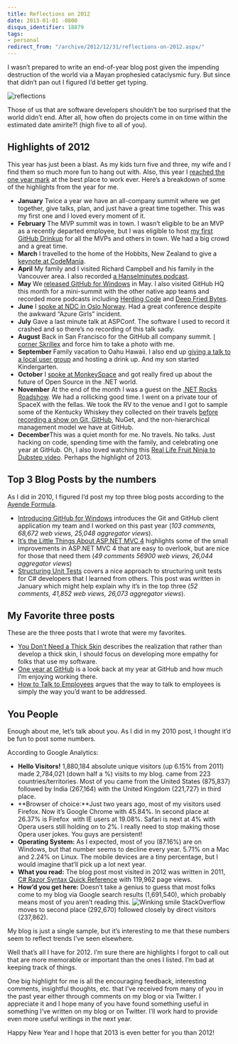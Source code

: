 ```yaml
---
title: Reflections on 2012
date: 2013-01-01 -0800
disqus_identifier: 18879
tags:
- personal
redirect_from: "/archive/2012/12/31/reflections-on-2012.aspx/"
---
```


I wasn’t prepared to write an end-of-year blog post given the impending
destruction of the world via a Mayan prophesied cataclysmic fury. But
since that didn’t pan out I figured I’d better get typing.

![reflections](https://haacked.com/images/haacked_com/WindowsLiveWriter/Reflections-on-2012_104D6/reflections_3.gif "reflections")

Those of us that are software developers shouldn’t be too surprised that
the world didn’t end. After all, how often do projects come in on time
within the estimated date amirite?! (high five to all of you).

Highlights of 2012
------------------

This year has just been a blast. As my kids turn five and three, my wife
and I find them so much more fun to hang out with. Also, this year I
[reached the one year
mark](https://haacked.com/archive/2012/12/07/one-year-at-github.aspx "One year at GitHub")
at the best place to work ever. Here’s a breakdown of some of the
highlights from the year for me.

-   **January** Twice a year we have an all-company summit where we get
    together, give talks, plan, and just have a great time together.
    This was my first one and I loved every moment of it.
-   **February** The MVP summit was in town. I wasn’t eligible to be an
    MVP as a recently departed employee, but I was eligible to host [my
    first GitHub
    Drinkup](https://haacked.com/archive/2012/02/23/github-drinkup-mvp-edition.aspx "GitHub Drinkp")
    for all the MVPs and others in town. We had a big crowd and a great
    time.
-   **March** I travelled to the home of the Hobbits, New Zealand to
    give a [keynote at
    CodeMania](https://haacked.com/archive/2012/08/27/codemania-love-to-code-keynote.aspx "Codemania keynote").
-   **April** My family and I visited Richard Campbell and his family in
    the Vancouver area. I also recorded [a Hanselminutes
    podcast](http://www.hanselminutes.com/312/aspnet-mvc-and-open-source-with-phil-haack "ASP.NET MVC and open source").
-   **May** We [released GitHub for
    Windows](https://haacked.com/archive/2012/05/21/introducing-github-for-windows.aspx "GitHub for Windows")
    in May. I also visited GitHub HQ this month for a mini-summit with
    the other native app teams and recorded more podcasts including
    [Herding Code](http://herdingcode.com/?p=384 "Herding Code") and
    [Deep Fried
    Bytes](http://deepfriedbytes.com/podcast/episode-86-announcing-github-for-windows/ "Deep Fried Bytes").
-   **June** I [spoke at NDC in Oslo
    Norway](https://haacked.com/archive/2012/06/19/talks-on-github-and-nuget.aspx "Talks on GitHub and NuGet").
    Had a great conference despite the awkward “Azure Girls” incident.
-   **July** Gave a last minute talk at ASPConf. The software I used to
    record it crashed and so there’s no recording of this talk sadly.
-   **August** Back in San Francisco for the GitHub all company summit.
    [I corner Skrillex](http://instagram.com/p/OSIylNNL1r/ "Skrillex")
    and force him to take a photo with me.
-   **September** Family vacation to Oahu Hawaii. I also end up [giving
    a talk to a local user
    group](https://haacked.com/archive/2012/09/05/git-and-github-talk-in-hawaii.aspx "Git and GitHub talk in Hawaii")
    and hosting a drink up. And my son started Kindergarten.
-   **October** I [spoke at
    MonkeySpace](https://haacked.com/archive/2012/10/21/monkeyspace-dotnet-oss.aspx "MonkeySpace")
    and got really fired up about the future of Open Source in the .NET
    world.
-   **November** At the end of the month I was a guest on the [.NET
    Rocks
    Roadshow](https://haacked.com/archive/2012/11/28/in-los-angeles-this-friday-for-net-rocks-roadshow.aspx ".NET Rocks Roadshow").
    We had a rollicking good time. I went on a private tour of SpaceX
    with the fellas. We took the RV to the venue and I got to sample
    some of the Kentucky Whiskey they collected on their travels [before
    recording a show on Git,
    GitHub](http://www.dotnetrocks.com/default.aspx?showNum=831 "Show #831"),
    NuGet, and the non-hierarchical management model we have at GitHub.
-   **December**This was a quiet month for me. No travels. No talks.
    Just hacking on code, spending time with the family, and celebrating
    one year at GitHub. Oh, I also loved watching this [Real Life Fruit
    Ninja to Dubstep
    video](http://www.youtube.com/watch?v=w-llZmPPNwU "Fruit Ninja in Real Life to Dubstep").
    Perhaps the highlight of 2013.

Top 3 Blog Posts by the numbers
-------------------------------

As I did in 2010, I figured I’d post my top three blog posts according
to the [Ayende
Formula](http://ayende.com/Blog/archive/2007/03/09/Calculating-most-popular-posts-with-SubText.aspx "Ayende Formula").

-   [Introducing GitHub for
    Windows](https://haacked.com/archive/2012/05/21/introducing-github-for-windows.aspx "Introducing GitHub for Windows")
    introduces the Git and GitHub client application my team and I
    worked on this past year (*103 comments, 68,672 web views, 25,048
    aggregator views*).
-   [It’s the Little Things About ASP.NET MVC
    4](https://haacked.com/archive/2012/03/11/itrsquos-the-little-things-about-asp-net-mvc-4.aspx "ASP.NET MVC 4 highlights")
    highlights some of the small improvements in ASP.NET MVC 4 that are
    easy to overlook, but are nice for those that need them (*49
    comments 56900 web views, 26,044 aggregator views*)
-   [Structuring Unit
    Tests](https://haacked.com/archive/2012/01/01/structuring-unit-tests.aspx "Structuring unit tests.")
    covers a nice approach to structuring unit tests for C\# developers
    that I learned from others. This post was written in January which
    might help explain why it’s in the top three (*52 comments, 41,852
    web views, 26,073 aggregator views*).

My Favorite three posts
-----------------------

These are the three posts that I wrote that were my favorites.

-   [You Don’t Need a Thick
    Skin](https://haacked.com/archive/2012/12/17/you-do-not-need-a-thick-skin.aspx "You don't need a thick skin")
    describes the realization that rather than develop a thick skin, I
    should focus on developing more empathy for folks that use my
    software.
-   [One year at
    GitHub](https://haacked.com/archive/2012/12/07/one-year-at-github.aspx "One year at GitHub")
    is a look back at my year at GitHub and how much I’m enjoying
    working there.
-   [How to Talk to
    Employees](https://haacked.com/archive/2012/08/03/how-to-talk-to-employees.aspx "How to talk to employees")
    argues that the way to talk to employees is simply the way you’d
    want to be addressed.

You People
----------

Enough about me, let’s talk about you. As I did in my 2010 post, I
thought it’d be fun to post some numbers.

According to Google Analytics:

-   **Hello Visitors!** 1,880,184 absolute unique visitors (up 6.15%
    from 2011) made 2,784,021 (down half a %) visits to my blog. came
    from 223 countries/territories. Most of you came from the United
    States (875,837) followed by India (267,164) with the United Kingdom
    (221,727) in third place.
-   **Browser of choice:**Just two years ago, most of my visitors used
    Firefox. Now it’s Google Chrome with 45.84%. In second place at
    26.37% is Firefox  with IE users at 19.08%. Safari is next at 4%
    with Opera users still holding on to 2%. I really need to stop
    making those Opera user jokes. You guys are persistent!
-   **Operating System:** As I expected, most of you (87.16%) are on
    Windows, but that number seems to decline every year. 5.71% on a Mac
    and 2.24% on Linux. The mobile devices are a tiny percentage, but I
    would imagine that’ll pick up a lot next year.
-   **What you read:** The blog post most visited in 2012 was written in
    2011, [C\# Razor Syntax Quick
    Reference](https://haacked.com/archive/2011/01/06/razor-syntax-quick-reference.aspx "Razor Syntax Quick Reference")
    with 119,962 page views.
-   **How’d you get here:** Doesn’t take a genius to guess that most
    folks come to my blog via Google search results (1,691,540), which
    probably means most of you aren’t reading this. ![Winking
    smile](https://haacked.com/images/haacked_com/WindowsLiveWriter/Year-In-Review-2010-Edition_12A01/wlEmoticon-winkingsmile_2.png)
    StackOverflow moves to second place (292,670) followed closely by
    direct visitors (237,862).

My blog is just a single sample, but it’s interesting to me that these
numbers seem to reflect trends I’ve seen elsewhere.

Well that’s all I have for 2012. I’m sure there are highlights I forgot
to call out that are more memorable or important than the ones I listed.
I’m bad at keeping track of things.

One big highlight for me is all the encouraging feedback, interesting
comments, insightful thoughts, etc. that I’ve received from many of you
in the past year either through comments on my blog or via Twitter. I
appreciate it and I hope many of you have found something useful in
something I’ve written on my blog or on Twitter. I’ll work hard to
provide even more useful writings in the next year.

Happy New Year and I hope that 2013 is even better for you than 2012!

